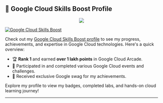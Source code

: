 
## 🌟 Google Cloud Skills Boost Profile


<p align="center" >   
  <img src="https://profile-counter.glitch.me/sangram03/G_Cloud/count.svg" />  
</p>


[![Google Cloud Skills Boost](https://img.shields.io/badge/Google%20Cloud-Skills%20Boost-blue?logo=google-cloud&style=for-the-badge)](https://www.cloudskillsboost.google/public_profiles/d5ed9d04-1f6b-4e5b-91eb-fa158f5e5139)

Check out my [Google Cloud Skills Boost profile](https://www.cloudskillsboost.google/public_profiles/d5ed9d04-1f6b-4e5b-91eb-fa158f5e5139) to see my progress, achievements, and expertise in Google Cloud technologies. Here's a quick overview:

- 🏆 **Rank 1** and earned **over 1 lakh points** in Google Cloud Arcade.
- 🎉 Participated in and completed various Google Cloud events and challenges.
- 🎁 Received exclusive Google swag for my achievements.

Explore my profile to view my badges, completed labs, and hands-on cloud learning journey!

---

